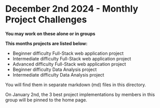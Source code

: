 # December 2nd 2024 - Monthly Project Challenges

**You may work on these alone or in groups**

**This months projects are listed below:**
- Beginner difficulty Full-Stack web application project
- Intermediate difficulty Full-Stack web application project
- Advanced difficulty Full-Stack web application project
- Beginner difficulty Data Analysis project
- Intermediate difficulty Data Analysis project

You will find them in separate markdown (md) files in this directory.

On January 2nd, the 3 best project implementations by members in this group will be pinned to the home page.








